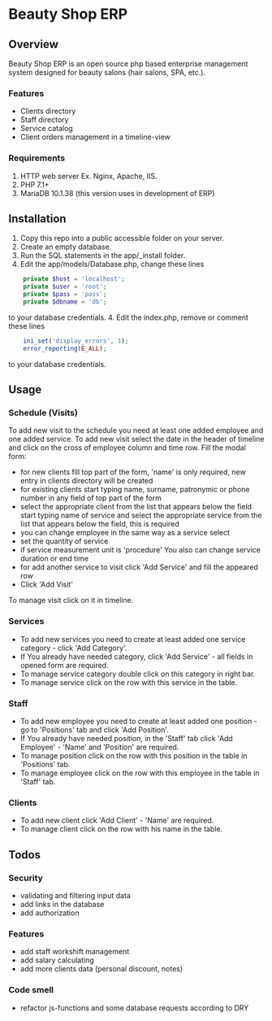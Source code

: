 # Beauty Shop ERP

## Overview

Beauty Shop ERP is an open source php based enterprise management system designed for beauty salons (hair salons, SPA, etc.).

### Features

* Clients directory
* Staff directory
* Service catalog 
* Client orders management in a timeline-view

### Requirements

1. HTTP web server Ex. Nginx, Apache, IIS.
2. PHP 7.1+   
3. MariaDB 10.1.38 (this version uses in development of ERP)

## Installation

1. Copy this repo into a public accessible folder on your server.
2. Create an empty database.
3. Run the SQL statements in the app/_install folder.
4. Edit the app/models/Database.php, change these lines
````php
    private $host = 'localhost';
    private $user = 'root';
    private $pass = 'pass';
    private $dbname = 'db';
````
to your database credentials.
4. Edit the index.php, remove or comment these lines
````php
    ini_set('display_errors', 1);
    error_reporting(E_ALL);
````
to your database credentials.

## Usage

### Schedule (Visits)

To add new visit to the schedule you need at least one added employee and one added service.
To add new visit select the date in the header of timeline and click on the cross of employee column and time row.
Fill the modal form:
* for new clients fill top part of the form, 'name' is only required, new entry in clients directory will be created
* for existing clients start typing name, surname, patronymic or phone number in any field of top part of the form
* select the appropriate client from the list that appears below the field
start typing name of service and select the appropriate service  from the list that appears below the field, this is required
* you can change employee in the same way as a service select
* set the quantity of service
* if service measurement unit is 'procedure' You also can change service duration or end time
* for add another service to visit click 'Add Service' and fill the appeared row
* Click 'Add Visit'

To manage visit click on it in timeline.

### Services

* To add new services you need to create at least added one service category - click 'Add Category'.
* If You already have needed category, click 'Add Service' - all fields in opened form are required.
* To manage service category double click on this category in right bar.
* To manage service click on the row with this service in the table.

### Staff

* To add new employee you need to create at least added one position - go to 'Positions' tab and click 'Add Position'.
* If You already have needed position, in the 'Staff' tab click 'Add Employee' - 'Name' and 'Position' are required.
* To manage position click on the row with this position in the table in 'Positions' tab.
* To manage employee click on the row with this employee in the table in 'Staff' tab.

### Clients

* To add new client click 'Add Client' - 'Name' are required.
* To manage client click on the row with his name in the table.

## Todos

### Security

* validating and filtering input data
* add links in the database
* add authorization

### Features

* add staff workshift management
* add salary calculating
* add more clients data (personal discount, notes)

### Code smell

* refactor js-functions and some database requests according to DRY